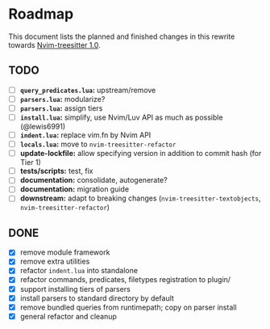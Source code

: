 # Roadmap

This document lists the planned and finished changes in this rewrite towards [Nvim-treesitter 1.0](https://github.com/nvim-treesitter/nvim-treesitter/issues/4767).

## TODO

- [ ] **`query_predicates.lua`:** upstream/remove
- [ ] **`parsers.lua`:** modularize?
- [ ] **`parsers.lua`:** assign tiers
- [ ] **`install.lua`:** simplify, use Nvim/Luv API as much as possible (@lewis6991)
- [ ] **`indent.lua`:** replace vim.fn by Nvim API
- [ ] **`locals.lua`:** move to `nvim-treesitter-refactor`
- [ ] **update-lockfile:** allow specifying version in addition to commit hash (for Tier 1)
- [ ] **tests/scripts:** test, fix
- [ ] **documentation:** consolidate, autogenerate?
- [ ] **documentation:** migration guide
- [ ] **downstream:** adapt to breaking changes (`nvim-treesitter-textobjects`, `nvim-treesitter-refactor`)

## DONE

- [X] remove module framework
- [X] remove extra utilities
- [X] refactor `indent.lua` into standalone
- [X] refactor commands, predicates, filetypes registration to plugin/
- [X] support installing tiers of parsers
- [X] install parsers to standard directory by default
- [X] remove bundled queries from runtimepath; copy on parser install
- [X] general refactor and cleanup
